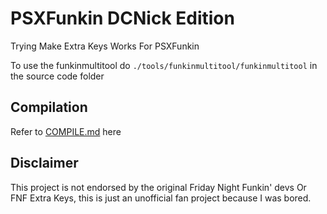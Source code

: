 # PSXFunkin DCNick Edition
Trying Make Extra Keys Works For PSXFunkin

To use the funkinmultitool do ```./tools/funkinmultitool/funkinmultitool``` in the source code folder

## Compilation
Refer to [COMPILE.md](/COMPILE.md) here

## Disclaimer
This project is not endorsed by the original Friday Night Funkin' devs Or FNF Extra Keys, this is just an unofficial fan project because I was bored.
